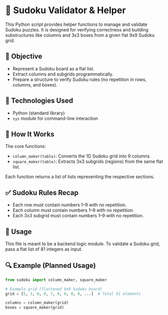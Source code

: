 # 🔢 Sudoku Validator & Helper

This Python script provides helper functions to manage and validate Sudoku puzzles. It is designed for verifying correctness and building substructures like columns and 3x3 boxes from a given flat 9x9 Sudoku grid.

## 🎯 Objective
- Represent a Sudoku board as a flat list.
- Extract columns and subgrids programmatically.
- Prepare a structure to verify Sudoku rules (no repetition in rows, columns, and boxes).

## 🧰 Technologies Used
- Python (standard library)
- `sys` module for command-line interaction

## 🧠 How It Works

The core functions:
- `column_maker(table)`: Converts the 1D Sudoku grid into 9 columns.
- `square_maker(table)`: Extracts 3x3 subgrids (regions) from the same flat list.

Each function returns a list of lists representing the respective sections.

## ✅ Sudoku Rules Recap
- Each row must contain numbers 1–9 with no repetition.
- Each column must contain numbers 1–9 with no repetition.
- Each 3x3 subgrid must contain numbers 1–9 with no repetition.

## 🚀 Usage
This file is meant to be a backend logic module. To validate a Sudoku grid, pass a flat list of 81 integers as input.

## 🔍 Example (Planned Usage)
```python
from sudoku import column_maker, square_maker

# Example grid (flattened 9x9 Sudoku board)
grid = [5, 3, 0, 0, 7, 0, 0, 0, 0, ...]  # Total 81 elements

columns = column_maker(grid)
boxes = square_maker(grid)

